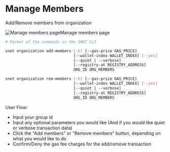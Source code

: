 # Manage Members

Add/Remove members from organization&#x20;

![Manage members page](/assets/images/products/AIMarketplace/TUI/Screenshot2024-08-16at8.45.09PM.png)Manage members page

```bash
# Format of the commands in the SNET CLI

snet organization add-members [-h] [--gas-price GAS_PRICE]
                              [--wallet-index WALLET_INDEX] [--yes]
                              [--quiet | --verbose]
                              [--registry-at REGISTRY_ADDRESS]
                              ORG_ID ORG_MEMBERS

snet organization rem-members [-h] [--gas-price GAS_PRICE]
                              [--wallet-index WALLET_INDEX] [--yes]
                              [--quiet | --verbose]
                              [--registry-at REGISTRY_ADDRESS]
                              ORG_ID ORG_MEMBERS
```

User Flow:

* Input your group id
* Input any optional parameters you would like (And if you would like quiet or verbose transaction data)
* Click the "Add members" or "Remove members" button, depending on what you would like to do
* Confirm/Deny the gas fee charges for the add/remove transaction

